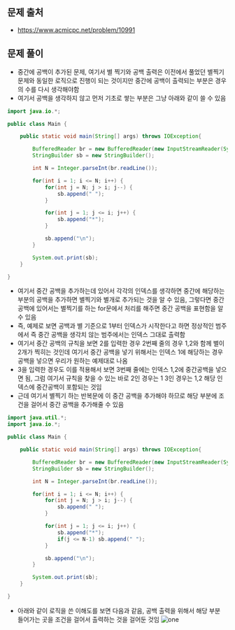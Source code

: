 ## 문제 출처
- https://www.acmicpc.net/problem/10991

## 문제 풀이
- 중간에 공백이 추가된 문제, 여기서 별 찍기와 공백 출력은 이전에서 풀었던 별찍기 문제와 동일한 로직으로 진행이 되는 것이지만 중간에 공백이 출력되는 부분은 경우의 수를 다시 생각해야함
- 여기서 공백을 생각하지 않고 먼저 기초로 쌓는 부분은 그냥 아래와 같이 쓸 수 있음
```java
import java.io.*;

public class Main {

    public static void main(String[] args) throws IOException{

        BufferedReader br = new BufferedReader(new InputStreamReader(System.in));
        StringBuilder sb = new StringBuilder();

        int N = Integer.parseInt(br.readLine());

        for(int i = 1; i <= N; i++) {
            for(int j = N; j > i; j--) {
                sb.append(" ");
            }

            for(int j = 1; j <= i; j++) {
                sb.append("*");
            }

            sb.append("\n");
        }

        System.out.print(sb);
    }

}
```

- 여기서 중간 공백을 추가하는데 있어서 각각의 인덱스를 생각하면 중간에 해당하는 부분의 공백을 추가하면 별찍기와 별개로 추가되는 것을 알 수 있음, 그렇다면 중간 공백에 있어서는 별찍기를 하는 for문에서 처리를 해주면 중간 공백을 표현함을 알 수 있음
- 즉, 예제로 보면 공백과 별 기준으로 1부터 인덱스가 시작한다고 하면 정상적인 범주에서 즉 중간 공백을 생각치 않는 범주에서는 인덱스 그대로 출력함
- 여기서 중간 공백의 규칙을 보면 2를 입력한 경우 2번째 줄의 경우 1,2와 함께 별이 2개가 찍히는 것인데 여기서 중간 공백을 넣기 위해서는 인덱스 1에 해당하는 경우 공백을 넣으면 우리가 원하는 예제대로 나옴
- 3을 입력한 경우도 이를 적용해서 보면 3번째 줄에는 인덱스 1,2에 중간공백을 넣으면 됨, 그럼 여기서 규칙을 찾을 수 있는 바로 2인 경우는 1 3인 경우는 1,2 해당 인덱스에 중간공백이 포함되는 것임
- 근데 여기서 별찍기 하는 반복문에 이 중간 공백을 추가해야 하므로 해당 부분에 조건을 걸어서 중간 공백을 추가해줄 수 있음
```java
import java.util.*;
import java.io.*;

public class Main {

    public static void main(String[] args) throws IOException{

        BufferedReader br = new BufferedReader(new InputStreamReader(System.in));
        StringBuilder sb = new StringBuilder();

        int N = Integer.parseInt(br.readLine());

        for(int i = 1; i <= N; i++) {
            for(int j = N; j > i; j--) {
                sb.append(" ");
            }

            for(int j = 1; j <= i; j++) {
                sb.append("*");
                if(j <= N-1) sb.append(" ");
            }

            sb.append("\n");
        }

        System.out.print(sb);
    }

}
```

- 아래와 같이 로직을 쓴 이해도를 보면 다음과 같음, 공백 출력을 위해서 해당 부분 들어가는 곳을 조건을 걸어서 출력하는 것을 걸어둔 것임
![one](/img/one.png)